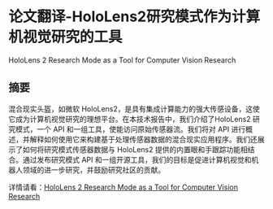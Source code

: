 # 论文翻译-HoloLens2研究模式作为计算机视觉研究的工具

HoloLens 2 Research Mode as a Tool for Computer Vision Research

## 摘要
混合现实头盔，如微软 HoloLens2，是具有集成计算能力的强大传感设备，这使它成为计算机视觉研究的理想平台。在本技术报告中，我们介绍了HoloLens2 研究模式，一个 API 和一组工具，使能访问原始传感器流。我们将对 API 进行概述，并解释如何使用它来构建基于处理传感器数据的混合现实应用程序。我们还展示了如何将研究模式传感器数据与 HoloLens2 提供的内置眼和手跟踪功能相结合。通过发布研究模式 API 和一组开源工具，我们的目标是促进计算机视觉和机器人领域的进一步研究，并鼓励研究社区的贡献。

详情请看：[HoloLens 2 Research Mode as a Tool for Computer Vision Research](./../../../论文/papers/HoloLens%202%20Research%20Mode%20as%20a%20Tool%20for%20Computer%20Vision%20Research.md)
